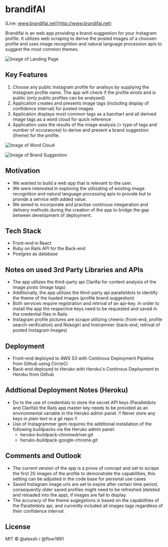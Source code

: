 #  brandifAI
[Live: www.brandifai.net](http://www.brandifai.net) 

Brandifai is an web app providing a brand-suggestion for your Instagram profile.
It utilizes web scraping to derive the posted images of a choosen profile and uses image recognition and natural language procession apis to suggest the most common themes.

![Image of Landing Page](https://imgur.com/uztSDIT.png)


## Key Features

1. Choose any public Instagram profile for analisys by supplying the Instagram profile name. The app will check if the profile exists and is public (only public profiles can be analysed)
2. Application creates and presents image tags (including display of confidence interval) for posted images
3. Application displays most common tags as a barchart and all derived image tags as a word cloud for quick reference
4. Application uses the results of the image analysis (> type of tags and number of occurances) to derive and present a brand suggestion (theme) for the profile.

![Image of Word Cloud](https://i.imgur.com/fGiQIjY.png)

![Image of Brand Suggestion](https://i.imgur.com/Vh685nr.png)

## Motivation
- We wanted to build a web app that is relevant to the user.
- We were interested in exploring the utilizating of existing image recognition and natural language processing apis to provide but to provide a service with added value.
- We aimed to incorporate and practise continous integeration and delivery methods during the creation of the app to bridge the gap between development of deployment.

## Tech Stack
- Front-end in React
- Ruby on Rails API for the Back-end
- Postgres as database

## Notes on used 3rd Party Libraries and APIs
- The app utilizes the third-party api Clarifai for content analysis of the image posts (image tags)
- Additionally, the app utilizes the third-party api paralleldots to identify the theme of the loaded images (profile brand suggestion)
- Both services require registration and retrival of an api-key. In order to install the app the respective keys need to be requested and saved in the credential files in Rails.
- Instagram profile pictures are scrape utilizing cheerio (front-end, profile search verification) and Nokogiri and Instrammer (back-end, retrival of posted Instagram images)

## Deployment
- Front-end deployed to AWS S3 with Continous Deployment Pipeline from Github using CircleCi
- Back-end deployed to Heruko with Heroku's Continous Deployment to Heroku from Github

## Addtional Deployment Notes (Heroku)
- Do to the use of credentials to store the secret API keys (Paralleldots and Clarifai) the Rails app master key needs to be provided as an environmental variable in the Heruko admin panel.
!! Never store any keys in plain text in a git repo !!
- Use of Instagrammer gem requires the additional installation of the following buildpacks via the Heruko admin panel:
   - heruko-buildpack-chromedriver.git
   - heruko-buildpack-google-chrome.git

## Comments and Outlook
- The current version of the app is a prove of concept and set to scrape the first 20 images of the profile to demonstrate the capabilities, this setting can be adjusted in the code base for personal use cases
- Saved Instagram image urls are set to expire after certain time period, consequently older saved profiles might need to be refreshed (deleted and reloaded into the app), if images are fail to display.
- The accuracy of the theme sugegstions is based on the capabilities of the Paralleldots api, and currently included all images tags regardless of their confidence interval.

## License
MIT © @alexsh / @flow1981
